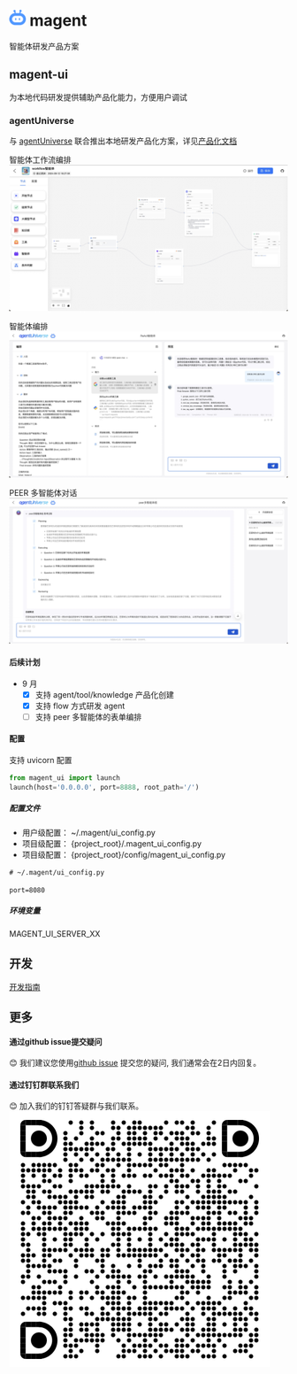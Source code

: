 # <img src="./docs/site/public/logo.svg" width="30"> magent

智能体研发产品方案

## magent-ui

为本地代码研发提供辅助产品化能力，方便用户调试

### agentUniverse

与 [agentUniverse](https://github.com/alipay/agentUniverse) 联合推出本地研发产品化方案，详见[产品化文档](https://github.com/alipay/agentUniverse/blob/master/docs/guidebook/zh/10_1_1_%E4%BA%A7%E5%93%81%E5%8C%96%E5%B9%B3%E5%8F%B0%E5%BF%AB%E9%80%9F%E5%BC%80%E5%A7%8B.md)

智能体工作流编排
![智能体工作流编排](./docs/assets/au-flow.jpg)

智能体编排
![智能体编排](./docs/assets/au-react-dev.jpg)

PEER 多智能体对话
![PEER 多智能体对话](./docs/assets/au-peer-chat.jpg)

#### 后续计划

- 9 月
  - [x] 支持 agent/tool/knowledge 产品化创建
  - [x] 支持 flow 方式研发 agent
  - [ ] 支持 peer 多智能体的表单编排

#### 配置

支持 uvicorn 配置

```python
from magent_ui import launch
launch(host='0.0.0.0', port=8888, root_path='/')
```

##### 配置文件

- 用户级配置： ~/.magent/ui_config.py
- 项目级配置： {project_root}/.magent_ui_config.py
- 项目级配置： {project_root}/config/magent_ui_config.py

```
# ~/.magent/ui_config.py

port=8080
```

##### 环境变量

MAGENT_UI_SERVER_XX

## 开发

[开发指南](./docs/CONTRIBUTING.md)

## 更多

#### 通过github issue提交疑问

😊 我们建议您使用[github issue](https://github.com/difizen/magent/issues) 提交您的疑问, 我们通常会在2日内回复。

#### 通过钉钉群联系我们

😊 加入我们的钉钉答疑群与我们联系。
![](./docs/site/public/magent-dingding-group.png)
